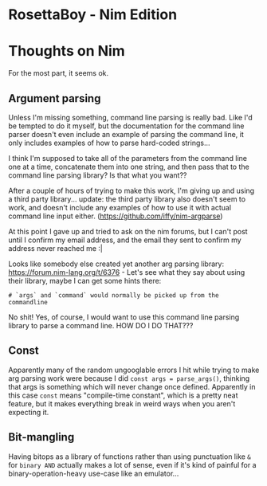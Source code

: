 RosettaBoy - Nim Edition
========================



Thoughts on Nim
===============
For the most part, it seems ok.

Argument parsing
----------------
Unless I'm missing something, command line parsing is really bad. Like
I'd be tempted to do it myself, but the documentation for the command
line parser doesn't even include an example of parsing the command line,
it only includes examples of how to parse hard-coded strings...

I think I'm supposed to take all of the parameters from the command line
one at a time, concatenate them into one string, and then pass that to
the command line parsing library? Is that what you want??

After a couple of hours of trying to make this work, I'm giving up and
using a third party library... update: the third party library also
doesn't seem to work, and doesn't include any examples of how to use it
with actual command line input either. (https://github.com/iffy/nim-argparse)

At this point I gave up and tried to ask on the nim forums, but I can't
post until I confirm my email address, and the email they sent to confirm
my address never reached me :|

Looks like somebody else created yet another arg parsing library:
https://forum.nim-lang.org/t/6376 - Let's see what they say about using
their library, maybe I can get some hints there:

```
# `args` and `command` would normally be picked up from the commandline
```

No shit! Yes, of course, I would want to use this command line parsing
library to parse a command line. HOW DO I DO THAT???

Const
-----
Apparently many of the random ungooglable errors I hit while trying to
make arg parsing work were because I did `const args = parse_args()`,
thinking that args is something which will never change once defined.
Apparently in this case `const` means "compile-time constant", which
is a pretty neat feature, but it makes everything break in weird ways
when you aren't expecting it.

Bit-mangling
------------
Having bitops as a library of functions rather than using punctuation like
`&` for `binary AND` actually makes a lot of sense, even if it's kind of
painful for a binary-operation-heavy use-case like an emulator...